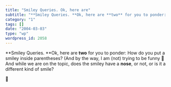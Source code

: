 ```yaml
---
title: "Smiley Queries. Ok, here are"
subtitle: "**Smiley Queries. **Ok, here are **two** for you to ponder: How do you put a smiley inside parenthes..."
category: "1"
tags: []
date: "2004-03-03"
type: "wp"
wordpress_id: 2058
---
```

**Smiley Queries. **Ok, here are **two** for you to ponder: How do you put a smiley inside parentheses? (And by the way, I am (not) trying to be funny 🙂 And while we are on the topic, does the smiley have a **nose**, or not, or is it a different kind of smile?

🙂